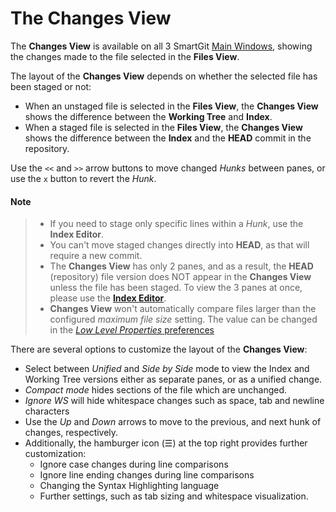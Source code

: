# The Changes View

The **Changes View** is available on all 3 SmartGit [Main Windows](Main-Windows.md), showing the changes made to the file selected in the **Files View**.

The layout of the **Changes View** depends on whether the selected file has been staged or not:

- When an unstaged file is selected in the **Files View**, the **Changes View** shows the difference between the **Working Tree** and **Index**.
- When a staged file is selected in the **Files View**, the **Changes View** shows the difference between the **Index** and the **HEAD** commit in the repository.

Use the `<<` and `>>` arrow buttons to move changed *Hunks* between panes, or use the `x` button to revert the *Hunk*.

#### Note
> - If you need to stage only specific lines within a *Hunk*, use the **Index Editor**.
> - You can't move staged changes directly into **HEAD**, as that will require a new commit.
> - The **Changes View** has only 2 panes, and as a result, the **HEAD** (repository) file version does NOT appear in the **Changes View** unless the file has been staged.
>   To view the 3 panes at once, please use the [**Index Editor**](Stage-Unstage-IndexEditor.md#the-index-editor).
> - **Changes View** won't automatically compare files larger than the configured *maximum file size* setting.
>   The value can be changed in the [*Low Level Properties* preferences](AdvancedSettings/Low-Level-Properties.md#changesmaximumfilesize)

There are several options to customize the layout of the **Changes View**:
- Select between *Unified* and *Side by Side* mode to view the Index and Working Tree versions either as separate panes, or as a unified change.
- *Compact mode* hides sections of the file which are unchanged.
- *Ignore WS* will hide whitespace changes such as space, tab and newline characters
- Use the *Up* and *Down* arrows to move to the previous, and next hunk of changes, respectively.
- Additionally, the hamburger icon (☰) at the top right provides further customization:
  - Ignore case changes during line comparisons
  - Ignore line ending changes during line comparisons
  - Changing the Syntax Highlighting language
  - Further settings, such as tab sizing and whitespace visualization.
